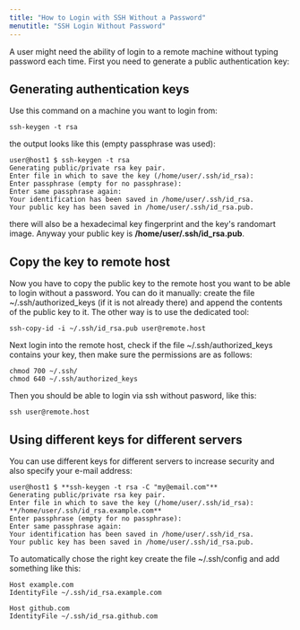 ```yaml
---
title: "How to Login with SSH Without a Password"
menutitle: "SSH Login Without Password"
---
```


A user might need the ability of login to a remote machine without typing
password each time. First you need to generate a public authentication key:

## Generating authentication keys

Use this command on a machine you want to login from:

```
ssh-keygen -t rsa
```

the output looks like this (empty passphrase was used):


```
user@host1 $ ssh-keygen -t rsa
Generating public/private rsa key pair.
Enter file in which to save the key (/home/user/.ssh/id_rsa):
Enter passphrase (empty for no passphrase):
Enter same passphrase again:
Your identification has been saved in /home/user/.ssh/id_rsa.
Your public key has been saved in /home/user/.ssh/id_rsa.pub.
```

there will also be a hexadecimal key fingerprint and the key's randomart image.
Anyway your public key is **/home/user/.ssh/id_rsa.pub**.

## Copy the key to remote host

Now you have to copy the public key to the remote host you want to be able to
login without a password. You can do it manually: create the file
~/.ssh/authorized_keys (if it is not already there) and append the contents of
the public key to it. The other way is to use the dedicated tool:

```
ssh-copy-id -i ~/.ssh/id_rsa.pub user@remote.host
```

Next login into the remote host, check if the file ~/.ssh/authorized_keys
contains your key, then make sure the permissions are as follows:

```
chmod 700 ~/.ssh/
chmod 640 ~/.ssh/authorized_keys
```

Then you should be able to login via ssh without pasword, like this:

```
ssh user@remote.host
```

## Using different keys for different servers 

You can use different keys for different servers to increase security and also
specify your e-mail address:

```
user@host1 $ **ssh-keygen -t rsa -C "my@email.com"**
Generating public/private rsa key pair.
Enter file in which to save the key (/home/user/.ssh/id_rsa): **/home/user/.ssh/id_rsa.example.com**
Enter passphrase (empty for no passphrase):
Enter same passphrase again:
Your identification has been saved in /home/user/.ssh/id_rsa.
Your public key has been saved in /home/user/.ssh/id_rsa.pub.
```

To automatically chose the right key create the file ~/.ssh/config and add
something like this:

```
Host example.com
IdentityFile ~/.ssh/id_rsa.example.com

Host github.com
IdentityFile ~/.ssh/id_rsa.github.com
```
